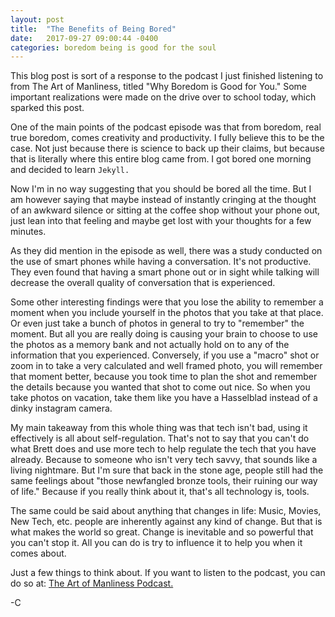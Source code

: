 ```yaml
---
layout: post
title:  "The Benefits of Being Bored"
date:   2017-09-27 09:00:44 -0400
categories: boredom being is good for the soul
---
```

This blog post is sort of a response to the podcast I just finished listening to from The Art of Manliness, titled "Why Boredom is Good for You." Some important realizations were made on the drive over to school today, which sparked this post.

One of the main points of the podcast episode was that from boredom, real true boredom, comes creativity and productivity. I fully believe this to be the case. Not just because there is science to back up their claims, but because that is literally where this entire blog came from. I got bored one morning and decided to learn `Jekyll.`

Now I'm in no way suggesting that you should be bored all the time. But I am however saying that maybe instead of instantly cringing at the thought of an awkward silence or sitting at the coffee shop without your phone out, just lean into that feeling and maybe get lost with your thoughts for a few minutes.

As they did mention in the episode as well, there was a study conducted on the use of smart phones while having a conversation. It's not productive. They even found that having a smart phone out or in sight while talking will decrease the overall quality of conversation that is experienced.

Some other interesting findings were that you lose the ability to remember a moment when you include yourself in the photos that you take at that place. Or even just take a bunch of photos in general to try to "remember" the moment. But all you are really doing is causing your brain to choose to use the photos as a memory bank and not actually hold on to any of the information that you experienced. Conversely, if you use a "macro" shot or zoom in to take a very calculated and well framed photo, you will remember that moment better, because you took time to plan the shot and remember the details because you wanted that shot to come out nice. So when you take photos on vacation, take them like you have a Hasselblad instead of a dinky instagram camera.

My main takeaway from this whole thing was that tech isn't bad, using it effectively is all about self-regulation. That's not to say that you can't do what Brett does and use more tech to help regulate the tech that you have already. Because to someone who isn't very tech savvy, that sounds like a living nightmare. But I'm sure that back in the stone age, people still had the same feelings about "those newfangled bronze tools, their ruining our way of life." Because if you really think about it, that's all technology is, tools.

The same could be said about anything that changes in life: Music, Movies, New Tech, etc. people are inherently against any kind of change. But that is what makes the world so great. Change is inevitable and so powerful that you can't stop it. All you can do is try to influence it to help you when it comes about.

Just a few things to think about. If you want to listen to the podcast, you can do so at: [The Art of Manliness Podcast.][AOM-Podcast]


[AOM-Podcast]: http://www.artofmanliness.com/category/podcast/

-C
